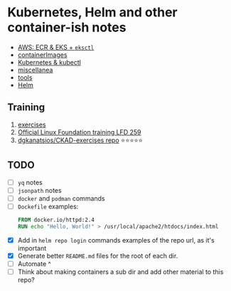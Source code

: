 # Kubernetes, Helm and other container-ish notes

* [AWS: ECR & EKS + `eksctl`](./aws/index.md)
* [containerImages](./containerImages/README.md)
* [Kubernetes & kubectl](./k8s/index.md)
* [miscellanea](./miscellanea/index.md)
* [tools](./tools/index.md)
* [Helm](./tools/helm.md)

## Training

1. [exercises](./exercices/index.md)
2. [Official Linux Foundation training LFD 259](https://training.linuxfoundation.org/training/kubernetes-for-developers/)
3. [dgkanatsios/CKAD-exercises repo](https://github.com/dgkanatsios/CKAD-exercises/tree/main) ⭐️⭐️⭐️⭐️⭐️

## TODO

- [ ] `yq` notes
- [ ] `jsonpath` notes
- [ ] `docker` and `podman` commands
- [ ] `Dockefile` examples:
  ```dockerfile
  FROM docker.io/httpd:2.4
  RUN echo "Hello, World!" > /usr/local/apache2/htdocs/index.html
  ```
- [x] Add in `helm repo login` commands examples of the repo url, as it's important
- [x] Generate better `README.md` files for the root of each dir.
- [ ] Automate ^
- [ ] Think about making containers a sub dir and add other material to this repo?

